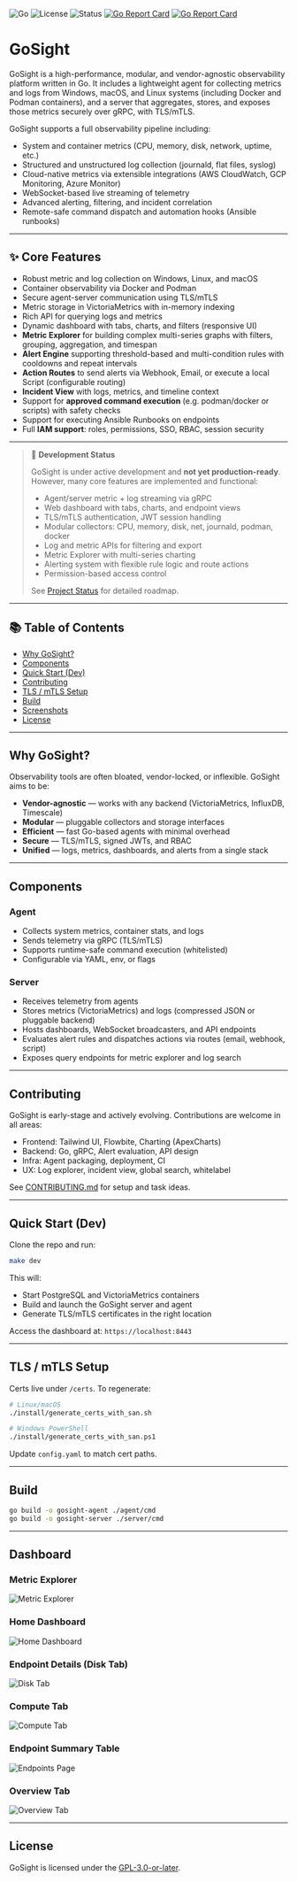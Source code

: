 ![Go](https://img.shields.io/badge/built%20with-Go-blue)  ![License](https://img.shields.io/github/license/aaronlmathis/gosight) ![Status](https://img.shields.io/badge/status-in--progress-yellow)  [![Go Report Card](https://goreportcard.com/badge/github.com/aaronlmathis/server)](https://goreportcard.com/report/github.com/aaronlmathis/server) [![Go Report Card](https://goreportcard.com/badge/github.com/aaronlmathis/agent)](https://goreportcard.com/report/github.com/aaronlmathis/agent) 
# GoSight

GoSight is a high-performance, modular, and vendor-agnostic observability platform written in Go. It includes a lightweight agent for collecting metrics and logs from Windows, macOS, and Linux systems (including Docker and Podman containers), and a server that aggregates, stores, and exposes those metrics securely over gRPC, with TLS/mTLS.

GoSight supports a full observability pipeline including:
- System and container metrics (CPU, memory, disk, network, uptime, etc.)
- Structured and unstructured log collection (journald, flat files, syslog)
- Cloud-native metrics via extensible integrations (AWS CloudWatch, GCP Monitoring, Azure Monitor)
- WebSocket-based live streaming of telemetry
- Advanced alerting, filtering, and incident correlation
- Remote-safe command dispatch and automation hooks (Ansible runbooks)

---

## ✨ Core Features

- Robust metric and log collection on Windows, Linux, and macOS  
- Container observability via Docker and Podman  
- Secure agent-server communication using TLS/mTLS  
- Metric storage in VictoriaMetrics with in-memory indexing  
- Rich API for querying logs and metrics  
- Dynamic dashboard with tabs, charts, and filters (responsive UI)  
- **Metric Explorer** for building complex multi-series graphs with filters, grouping, aggregation, and timespan  
- **Alert Engine** supporting threshold-based and multi-condition rules with cooldowns and repeat intervals  
- **Action Routes** to send alerts via Webhook, Email, or execute a local Script (configurable routing)  
- **Incident View** with logs, metrics, and timeline context  
- Support for **approved command execution** (e.g. podman/docker or scripts) with safety checks
- Support for executing Ansible Runbooks on endpoints  
- Full **IAM support**: roles, permissions, SSO, RBAC, session security  

---

> 🚧 **Development Status**
>
> GoSight is under active development and **not yet production-ready**. However, many core features are implemented and functional:
>
> - Agent/server metric + log streaming via gRPC  
> - Web dashboard with tabs, charts, and endpoint views  
> - TLS/mTLS authentication, JWT session handling  
> - Modular collectors: CPU, memory, disk, net, journald, podman, docker  
> - Log and metric APIs for filtering and export  
> - Metric Explorer with multi-series charting  
> - Alerting system with flexible rule logic and route actions  
> - Permission-based access control  
>
> See [Project Status](https://github.com/aaronlmathis/gosight/blob/main/PROJECT_STATUS.md) for detailed roadmap.

---

## 📚 Table of Contents
- [Why GoSight?](#why-gosight)  
- [Components](#components)  
- [Quick Start (Dev)](#quick-start-dev)  
- [Contributing](#contributing)  
- [TLS / mTLS Setup](#tls--mtls-setup)  
- [Build](#build)  
- [Screenshots](#dashboard)  
- [License](#license)  

---

## Why GoSight?

Observability tools are often bloated, vendor-locked, or inflexible. GoSight aims to be:

- **Vendor-agnostic** — works with any backend (VictoriaMetrics, InfluxDB, Timescale)  
- **Modular** — pluggable collectors and storage interfaces  
- **Efficient** — fast Go-based agents with minimal overhead  
- **Secure** — TLS/mTLS, signed JWTs, and RBAC  
- **Unified** — logs, metrics, dashboards, and alerts from a single stack  

---

## Components

### Agent
- Collects system metrics, container stats, and logs  
- Sends telemetry via gRPC (TLS/mTLS)  
- Supports runtime-safe command execution (whitelisted)  
- Configurable via YAML, env, or flags  

### Server
- Receives telemetry from agents  
- Stores metrics (VictoriaMetrics) and logs (compressed JSON or pluggable backend)  
- Hosts dashboards, WebSocket broadcasters, and API endpoints  
- Evaluates alert rules and dispatches actions via routes (email, webhook, script)  
- Exposes query endpoints for metric explorer and log search  

---

## Contributing

GoSight is early-stage and actively evolving. Contributions are welcome in all areas:

- Frontend: Tailwind UI, Flowbite, Charting (ApexCharts)  
- Backend: Go, gRPC, Alert evaluation, API design  
- Infra: Agent packaging, deployment, CI  
- UX: Log explorer, incident view, global search, whitelabel  

See [CONTRIBUTING.md](CONTRIBUTING.md) for setup and task ideas.

---

## Quick Start (Dev)

Clone the repo and run:

```bash
make dev
```

This will:
- Start PostgreSQL and VictoriaMetrics containers  
- Build and launch the GoSight server and agent  
- Generate TLS/mTLS certificates in the right location  

Access the dashboard at: `https://localhost:8443`

---

## TLS / mTLS Setup

Certs live under `/certs`. To regenerate:

```bash
# Linux/macOS
./install/generate_certs_with_san.sh

# Windows PowerShell
./install/generate_certs_with_san.ps1
```

Update `config.yaml` to match cert paths.

---

## Build

```bash
go build -o gosight-agent ./agent/cmd
go build -o gosight-server ./server/cmd
```

---

## Dashboard

### Metric Explorer  
![Metric Explorer](images/gosight-dev-live-Metric-Explorer.png)

### Home Dashboard  
![Home Dashboard](images/goSight-dev-live-dashboard-home.png)

### Endpoint Details (Disk Tab)  
![Disk Tab](images/goSight-dev-live-data-Disk-Endpoint-Detail-Page.jpeg)

### Compute Tab  
![Compute Tab](images/gosight-endpoint-details-compute-tab-live-data.jpeg)

### Endpoint Summary Table  
![Endpoints Page](images/gosight-dev-live-data-Endpoints-Page.png)

### Overview Tab  
![Overview Tab](images/goSight-dev-live-data-Overview-Page.png)

---

## License

GoSight is licensed under the [GPL-3.0-or-later](https://www.gnu.org/licenses/gpl-3.0.html).
